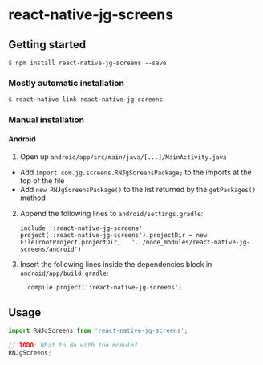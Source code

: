 
# react-native-jg-screens

## Getting started

`$ npm install react-native-jg-screens --save`

### Mostly automatic installation

`$ react-native link react-native-jg-screens`

### Manual installation


#### Android

1. Open up `android/app/src/main/java/[...]/MainActivity.java`
  - Add `import com.jg.screens.RNJgScreensPackage;` to the imports at the top of the file
  - Add `new RNJgScreensPackage()` to the list returned by the `getPackages()` method
2. Append the following lines to `android/settings.gradle`:
  	```
  	include ':react-native-jg-screens'
  	project(':react-native-jg-screens').projectDir = new File(rootProject.projectDir, 	'../node_modules/react-native-jg-screens/android')
  	```
3. Insert the following lines inside the dependencies block in `android/app/build.gradle`:
  	```
      compile project(':react-native-jg-screens')
  	```


## Usage
```javascript
import RNJgScreens from 'react-native-jg-screens';

// TODO: What to do with the module?
RNJgScreens;
```
  